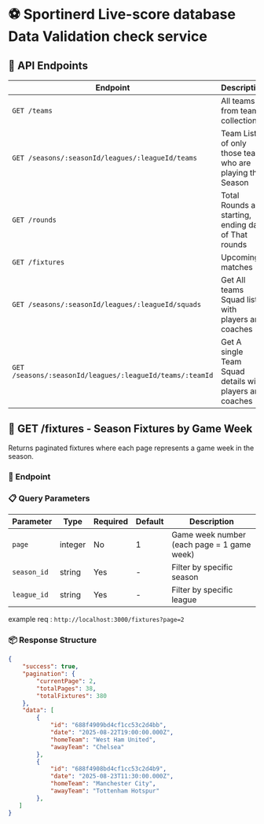 # ⚽ Sportinerd Live-score database Data Validation check service

## 🚀 API Endpoints


| Endpoint | Description | 
|----------|-------------|
| `GET /teams` | All teams from team collection|
| `GET /seasons/:seasonId/leagues/:leagueId/teams` | Team List of only those team who are playing that Season |
| `GET /rounds` | Total Rounds and starting, ending date of That rounds | 
| `GET /fixtures` | Upcoming matches | 
| `GET /seasons/:seasonId/leagues/:leagueId/squads` | Get All teams Squad list with players and coaches | 
| `GET /seasons/:seasonId/leagues/:leagueId/teams/:teamId` | Get A single Team Squad details with players and coaches| 


## 📅 GET /fixtures - Season Fixtures by Game Week

Returns paginated fixtures where each page represents a game week in the season.

### 🔗 Endpoint


### 📋 Query Parameters
| Parameter | Type | Required | Default | Description |
|-----------|------|----------|---------|-------------|
| `page` | integer | No | 1 | Game week number (each page = 1 game week) |
| `season_id` | string | Yes | - | Filter by specific season |
| `league_id` | string | Yes | - | Filter by specific league |


example req : `http://localhost:3000/fixtures?page=2`
### 📦 Response Structure
```json
{
    "success": true,
    "pagination": {
        "currentPage": 2,
        "totalPages": 38,
        "totalFixtures": 380
    },
    "data": [
        {
            "id": "688f4909bd4cf1cc53c2d4bb",
            "date": "2025-08-22T19:00:00.000Z",
            "homeTeam": "West Ham United",
            "awayTeam": "Chelsea"
        },
        {
            "id": "688f4908bd4cf1cc53c2d4b9",
            "date": "2025-08-23T11:30:00.000Z",
            "homeTeam": "Manchester City",
            "awayTeam": "Tottenham Hotspur"
        },
   ]
}
